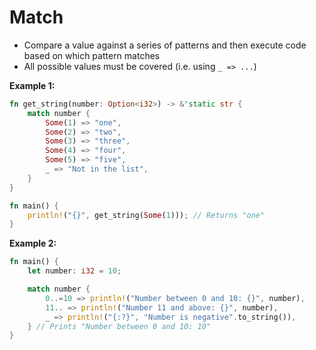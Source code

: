 # Match

* Compare a value against a series of patterns and then execute code based on which
  pattern matches
* All possible values must be covered (i.e. using `_ => ...`)

**Example 1:**

```rust
fn get_string(number: Option<i32>) -> &'static str {
    match number {
        Some(1) => "one",
        Some(2) => "two",
        Some(3) => "three",
        Some(4) => "four",
        Some(5) => "five",
        _ => "Not in the list",
    }
}

fn main() {
    println!("{}", get_string(Some(1))); // Returns "one"
}
```

**Example 2:**

```rust
fn main() {
    let number: i32 = 10;

    match number {
        0..=10 => println!("Number between 0 and 10: {}", number),
        11.. => println!("Number 11 and above: {}", number),
        _ => println!("{:?}", "Number is negative".to_string()),
    } // Prints "Number between 0 and 10: 10"
}
```
